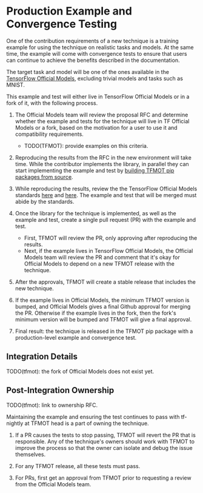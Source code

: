 # Production Example and Convergence Testing

One of the contribution requirements of a new technique is a training
example for using the technique on realistic tasks and models. At the same
time, the example will come with convergence tests to ensure that users can
continue to achieve the benefits described in the documentation.

The target task and model will be one of the ones available
in the [TensorFlow Official
Models](https://github.com/tensorflow/models/tree/master/official),
excluding trivial models and tasks such as MNIST.

This example and test will either live in TensorFlow Official Models
or in a fork of it, with the following process.

1. The Official Models team will review the proposal RFC and determine whether the
   example and tests for the technique will live in TF Official Models or a fork,
   based on the motivation for a user to use it and compatibility requirements.
     * TODO(TFMOT): provide examples on this criteria.

2. Reproducing the results from the RFC in the new environment will take time. While
   the contributor implements the library, in parallel they can start implementing
   the example and test by [building TFMOT pip packages from
   source](https://www.tensorflow.org/model_optimization/guide/install#installing_from_source).

3. While reproducing the results, review the the TensorFlow Official Models standards
   [here](https://github.com/tensorflow/models/wiki/Research-paper-code-contribution)
   and [here](https://github.com/tensorflow/models/wiki/Coding-guidelines). 
   The example and test that will be merged must abide by the standards.

4. Once the library for the technique is implemented, as well as the example and
   test, create a single pull request (PR) with the example and test.
     * First, TFMOT will review the PR, only approving after reproducing the results.
     * Next, if the example lives in TensorFlow Official Models, the Official Models
       team will review the PR and comment that it's okay for Official Models to 
       depend on a new TFMOT release with the technique.

5. After the approvals, TFMOT will create a stable release that includes the
   new technique.

6. If the example lives in Official Models, the minimum TFMOT version is bumped, and Official Models gives a final
   Github approval for merging the PR. Otherwise if the example lives in the fork, then the fork's minimum version will be
   bumped and TFMOT will give a final approval.

7. Final result: the technique is released in the TFMOT pip package with a production-level example and
   convergence test.

## Integration Details

TODO(tfmot): the fork of Official Models does not exist yet.

## Post-Integration Ownership
TODO(tfmot): link to ownership RFC.

Maintaining the example and ensuring the test continues to pass with tf-nightly
at TFMOT head is a part of owning the technique.

1. If a PR causes the tests to stop passing, TFMOT will revert the PR that is
   responsible. Any of the technique's owners should work with TFMOT to improve
   the process so that the owner can isolate and debug the issue themselves.

2. For any TFMOT release, all these tests must pass.

3. For PRs, first get an approval from TFMOT prior to requesting a review
   from the Official Models team.




